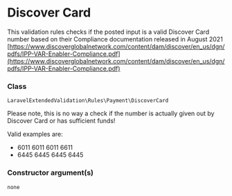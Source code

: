 # Discover Card
This validation rules checks if the posted input is a valid Discover Card number based on their Compliance documentation
released in August 2021 [https://www.discoverglobalnetwork.com/content/dam/discover/en_us/dgn/pdfs/IPP-VAR-Enabler-Compliance.pdf](https://www.discoverglobalnetwork.com/content/dam/discover/en_us/dgn/pdfs/IPP-VAR-Enabler-Compliance.pdf)

### Class
`LaravelExtendedValidation\Rules\Payment\DiscoverCard`

Please note, this is no way a check if the number is actually given out by Discover Card or has sufficient funds!

Valid examples are:

- 6011 6011 6011 6611
- 6445 6445 6445 6445

### Constructor argument(s)

```php
none
```
